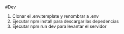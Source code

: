 #Dev

1. Clonar el .env.template y renombrar a .env
2. Ejecutar npm install para descargar las depedencias
3. Ejecutar npm run dev para levantar el servidor
